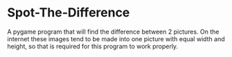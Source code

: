 # Spot-The-Difference
A pygame program that will find the difference between 2 pictures.
On the internet these images tend to be made into one picture with equal width and height, so that is required for this program to work properly.
